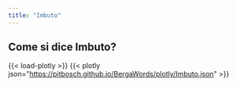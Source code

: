 ```yaml
---
title: "Imbuto"
---
```


## Come si dice Imbuto?

{{< load-plotly >}}
{{< plotly json="https://pitbosch.github.io/BergaWords/plotly/Imbuto.json" >}}